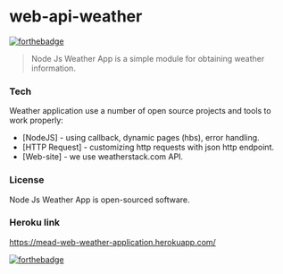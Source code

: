 # web-api-weather

[![forthebadge](https://forthebadge.com/images/badges/made-with-javascript.svg)](https://forthebadge.com)


> Node Js Weather App is a simple module for obtaining weather information.

### Tech

Weather application use a number of open source projects and tools to work properly:

* [NodeJS] - using callback, dynamic pages (hbs), error handling.
* [HTTP Request] - customizing http requests with json http endpoint.
* [Web-site] - we use weatherstack.com API.



### License
Node Js Weather App is open-sourced software.


### Heroku link
https://mead-web-weather-application.herokuapp.com/


[![forthebadge](https://forthebadge.com/images/badges/powered-by-water.svg)](https://forthebadge.com)
